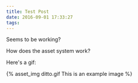 ```yaml
---
title: Test Post
date: 2016-09-01 17:33:27
tags:
---
```


Seems to be working?

How does the asset system work?

Here's a gif:

{% asset_img ditto.gif This is an example image %}
